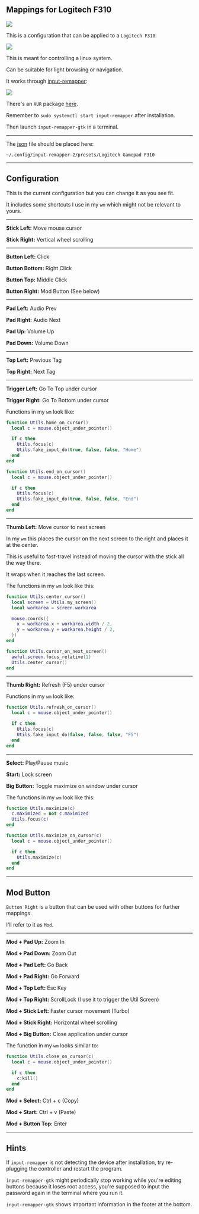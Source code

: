 ## Mappings for Logitech F310

![](image.jpg)

This is a configuration that can be applied to a `Logitech F310`:

![](controller.jpg)

This is meant for controlling a linux system.

Can be suitable for light browsing or navigation.

It works through [input-remapper](https://github.com/sezanzeb/input-remapper):

![](input_remapper.jpg)

There's an `AUR` package [here](https://aur.archlinux.org/packages/input-remapper-git).

Remember to `sudo systemctl start input-remapper` after installation.

Then launch `input-remapper-gtk` in a terminal.

---

The [json](logitechmap.json) file should be placed here:

 `~/.config/input-remapper-2/presets/Logitech Gamepad F310`

---

## Configuration

This is the current configuration but you can change it as you see fit.

It includes some shortcuts I use in my `wm` which might not be relevant to yours.

---

**Stick Left:** Move mouse cursor

**Stick Right:** Vertical wheel scrolling

---

**Button Left:** Click

**Button Bottom:** Right Click

**Button Top:** Middle Click

**Button Right:** Mod Button (See below)

---

**Pad Left:** Audio Prev

**Pad Right:** Audio Next

**Pad Up:** Volume Up

**Pad Down:** Volume Down

---

**Top Left:** Previous Tag

**Top Right:** Next Tag

---

**Trigger Left:** Go To Top under cursor

**Trigger Right:** Go To Bottom under cursor

Functions in my `wm` look like:

```lua
function Utils.home_on_cursor()
  local c = mouse.object_under_pointer()

  if c then
    Utils.focus(c)
    Utils.fake_input_do(true, false, false, "Home")
  end
end

function Utils.end_on_cursor()
  local c = mouse.object_under_pointer()

  if c then
    Utils.focus(c)
    Utils.fake_input_do(true, false, false, "End")
  end
end
```

---

**Thumb Left:** Move cursor to next screen

In my `wm` this places the cursor on the next screen to the right and places it at the center.

This is useful to fast-travel instead of moving the cursor with the stick all the way there.

It wraps when it reaches the last screen.

The functions in my `wm` look like this:

```lua
function Utils.center_cursor()
  local screen = Utils.my_screen()
  local workarea = screen.workarea

  mouse.coords({
    x = workarea.x + workarea.width / 2,
    y = workarea.y + workarea.height / 2,
  })
end

function Utils.cursor_on_next_screen()
  awful.screen.focus_relative(1)
  Utils.center_cursor()
end
```

---

**Thumb Right:** Refresh (F5) under cursor

Functions in my `wm` look like:

```lua
function Utils.refresh_on_cursor()
  local c = mouse.object_under_pointer()

  if c then
    Utils.focus(c)
    Utils.fake_input_do(false, false, false, "F5")
  end
end
```

---

**Select:** Play/Pause music

**Start:** Lock screen

**Big Button:** Toggle maximize on window under cursor

The functions in my `wm` look like this:

```lua
function Utils.maximize(c)
  c.maximized = not c.maximized
  Utils.focus(c)
end

function Utils.maximize_on_cursor(c)
  local c = mouse.object_under_pointer()

  if c then
    Utils.maximize(c)
  end
end
```

---

## Mod Button

`Button Right` is a button that can be used with other buttons for further mappings.

I'll refer to it as `Mod`.

---

**Mod + Pad Up:** Zoom In

**Mod + Pad Down:** Zoom Out

**Mod + Pad Left:** Go Back

**Mod + Pad Right:** Go Forward

**Mod + Top Left:** Esc Key

**Mod + Top Right:** ScrollLock (I use it to trigger the Util Screen)

**Mod + Stick Left:** Faster cursor movement (Turbo)

**Mod + Stick Right:** Horizontal wheel scrolling

**Mod + Big Button:** Close application under cursor

The function in my `wm` looks similar to:

```lua
function Utils.close_on_cursor(c)
  local c = mouse.object_under_pointer()

  if c then
    c:kill()
  end
end
```

**Mod + Select:** Ctrl + c (Copy)

**Mod + Start:** Ctrl + v (Paste)

**Mod + Button Top:** Enter

---

## Hints

If `input-remapper` is not detecting the device after installation, try re-plugging the controller and restart the program.

`input-remapper-gtk` might periodically stop working while you're editing buttons because it loses root access, you're supposed to input the password again in the terminal where you run it.

`input-remapper-gtk` shows important information in the footer at the bottom.